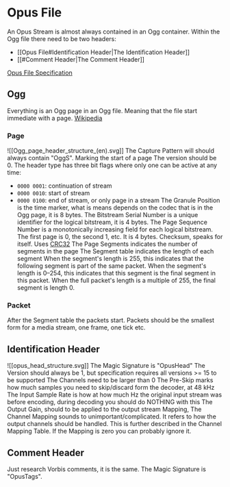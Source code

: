 # Opus File

An Opus Stream is almost always contained in an Ogg container.
Within the Ogg file there need to be two headers:
 - [[Opus File#Identification Header|The Identification Header]]
 - [[#Comment Header|The Comment Header]]

[Opus File Specification](https://datatracker.ietf.org/doc/html/rfc7845.html)

## Ogg

Everything is an Ogg page in an Ogg file. Meaning that the file start immediate with a page.
[Wikipedia](https://en.wikipedia.org/wiki/Ogg "Ogg")

### Page

![[Ogg_page_header_structure_(en).svg]]
The Capture Pattern will should always contain "OggS". Marking the start of a page
The version should be 0.
The header type has three bit flags where only one can be active at any time:
- `0000 0001`: continuation of stream
- `0000 0010`: start of stream
- `0000 0100`: end of stream, or only page in a stream
The Granule Position is the time marker, what is means depends on the codec that is in the Ogg page, it is 8 bytes.
The Bitstream Serial Number is a unique identifier for the logical bitstream, it is 4 bytes.
The Page Sequence Number is a monotonically increasing field for each logical bitstream. The first page is 0, the second 1, etc. It is 4 bytes.
Checksum, speaks for itself. Uses [CRC32](https://en.wikipedia.org/wiki/Computation_of_cyclic_redundancy_checks#CRC-32_algorithm)
The Page Segments indicates the number of segments in the page
The Segment table indicates the length of each segment
When the segment's length is 255, this indicates that the following segment is part of the same packet.
When the segment's length is 0–254, this indicates that this segment is the final segment in this packet.
When the full packet's length is a multiple of 255, the final segment is length 0.

### Packet

After the Segment table the packets start.
Packets should be the smallest form for a media stream, one frame, one tick etc.
 
## Identification Header

![[opus_head_structure.svg]]
The Magic Signature is "OpusHead"
The Version should always be 1, but specification requires all versions >= 15 to be supported 
The Channels need to be larger than 0
The Pre-Skip marks how much samples you need to skip/discard form the decoder, at 48 kHz
The Input Sample Rate is how at how much Hz the original input stream was before encoding, during decoding you should do NOTHING with this
The Output Gain, should to be applied to the output stream 
Mapping, The Channel Mapping sounds to unimportant/complicated. It refers to how the output channels should be handled.
This is further described in the Channel Mapping Table.
If the Mapping is zero you can probably ignore it.

## Comment Header

Just research Vorbis comments, it is the same.
The Magic Signature is "OpusTags".